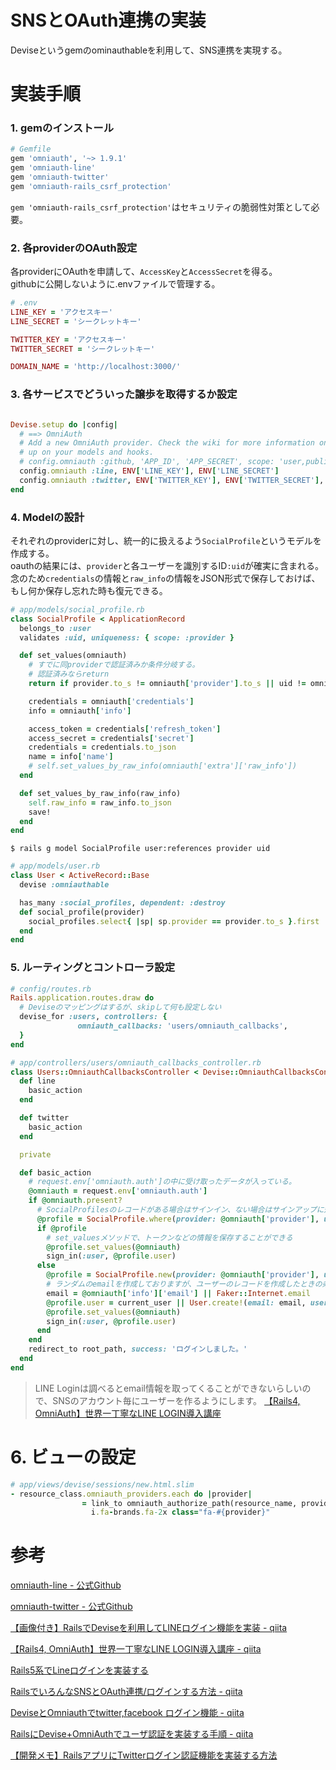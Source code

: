# SNSとOAuth連携の実装

Deviseというgemのominauthableを利用して、SNS連携を実現する。

# 実装手順

### 1. gemのインストール

```ruby
# Gemfile
gem 'omniauth', '~> 1.9.1'
gem 'omniauth-line'
gem 'omniauth-twitter'
gem 'omniauth-rails_csrf_protection'
```
`gem 'omniauth-rails_csrf_protection'`はセキュリティの脆弱性対策として必要。

### 2. 各providerのOAuth設定

各providerにOAuthを申請して、`AccessKey`と`AccessSecret`を得る。  
githubに公開しないように.envファイルで管理する。
```ruby
# .env
LINE_KEY = 'アクセスキー'
LINE_SECRET = 'シークレットキー'

TWITTER_KEY = 'アクセスキー'
TWITTER_SECRET = 'シークレットキー'

DOMAIN_NAME = 'http://localhost:3000/'
```

### 3. 各サービスでどういった譲歩を取得するか設定

```ruby

Devise.setup do |config|
  # ==> OmniAuth
  # Add a new OmniAuth provider. Check the wiki for more information on setting
  # up on your models and hooks.
  # config.omniauth :github, 'APP_ID', 'APP_SECRET', scope: 'user,public_repo'
  config.omniauth :line, ENV['LINE_KEY'], ENV['LINE_SECRET']
  config.omniauth :twitter, ENV['TWITTER_KEY'], ENV['TWITTER_SECRET'], scope: 'email', oauth_callback: "#{ENV['DOMAIN_NAME']}/users/auth/twitter/callback"
end
```

### 4. Modelの設計

それぞれのproviderに対し、統一的に扱えるよう`SocialProfile`というモデルを作成する。  
oauthの結果には、`provider`と各ユーザーを識別するID`:uid`が確実に含まれる。  
念のため`credentials`の情報と`raw_info`の情報をJSON形式で保存しておけば、もし何か保存し忘れた時も復元できる。

```ruby
# app/models/social_profile.rb
class SocialProfile < ApplicationRecord
  belongs_to :user
  validates :uid, uniqueness: { scope: :provider }

  def set_values(omniauth)
    # すでに同providerで認証済みか条件分岐する。
    # 認証済みならreturn
    return if provider.to_s != omniauth['provider'].to_s || uid != omniauth['uid']

    credentials = omniauth['credentials']
    info = omniauth['info']

    access_token = credentials['refresh_token']
    access_secret = credentials['secret']
    credentials = credentials.to_json
    name = info['name']
    # self.set_values_by_raw_info(omniauth['extra']['raw_info'])
  end

  def set_values_by_raw_info(raw_info)
    self.raw_info = raw_info.to_json
    save!
  end
end
```

`$ rails g model SocialProfile user:references provider uid`

```ruby
# app/models/user.rb
class User < ActiveRecord::Base
  devise :omniauthable

  has_many :social_profiles, dependent: :destroy
  def social_profile(provider)
    social_profiles.select{ |sp| sp.provider == provider.to_s }.first
  end
end
```

### 5. ルーティングとコントローラ設定
```ruby
# config/routes.rb
Rails.application.routes.draw do
  # Deviseのマッピングはするが、skipして何も設定しない
  devise_for :users, controllers: {
               omniauth_callbacks: 'users/omniauth_callbacks',
  }
end
```

```ruby
# app/controllers/users/omniauth_callbacks_controller.rb
class Users::OmniauthCallbacksController < Devise::OmniauthCallbacksController
  def line
    basic_action
  end

  def twitter
    basic_action
  end

  private

  def basic_action
    # request.env['omniauth.auth']の中に受け取ったデータが入っている。
    @omniauth = request.env['omniauth.auth']
    if @omniauth.present?
      # SocialProfilesのレコードがある場合はサインイン、ない場合はサインアップに飛べる
      @profile = SocialProfile.where(provider: @omniauth['provider'], uid: @omniauth['uid']).first
      if @profile
        # set_valuesメソッドで、トークンなどの情報を保存することができる
        @profile.set_values(@omniauth)
        sign_in(:user, @profile.user)
      else
        @profile = SocialProfile.new(provider: @omniauth['provider'], uid: @omniauth['uid'])
        # ランダムのemailを作成しておりますが、ユーザーのレコードを作成したときの条件分岐のところはユーザーの編集画面に飛ばすなどの工夫も必要
        email = @omniauth['info']['email'] || Faker::Internet.email
        @profile.user = current_user || User.create!(email: email, username: @omniauth['info']['name'], password: Devise.friendly_token[0, 20])
        @profile.set_values(@omniauth)
        sign_in(:user, @profile.user)
      end
    end
    redirect_to root_path, success: 'ログインしました。'
  end
end
````

> LINE Loginは調べるとemail情報を取ってくることができないらしいので、SNSのアカウント毎にユーザーを作るようにします。
> [【Rails4, OmniAuth】世界一丁寧なLINE LOGIN導入講座](https://qiita.com/YuitoSato/items/a9e613370f418d5c322c)

# 6. ビューの設定
```ruby
# app/views/devise/sessions/new.html.slim
- resource_class.omniauth_providers.each do |provider|
                = link_to omniauth_authorize_path(resource_name, provider), method: :post, class: "btn-social bs-#{provider} me-2 mb-2" do
                  i.fa-brands.fa-2x class="fa-#{provider}"
```

# 参考

[omniauth-line - 公式Github](https://github.com/kazasiki/omniauth-line)

[omniauth-twitter - 公式Github](https://github.com/arunagw/omniauth-twitter)

[【画像付き】RailsでDeviseを利用してLINEログイン機能を実装 - qiita](https://qiita.com/s10aim_tana/items/2d174d4e31e4041700ee)

[【Rails4, OmniAuth】世界一丁寧なLINE LOGIN導入講座 - qiita](https://qiita.com/YuitoSato/items/a9e613370f418d5c322c)

[Rails5系でLineログインを実装する](https://techdatebook.hatenablog.com/entry/rails_line)

[RailsでいろんなSNSとOAuth連携/ログインする方法 - qiita](https://qiita.com/awakia/items/03dd68dea5f15dc46c15)

[DeviseとOmniauthでtwitter,facebook ログイン機能 - qiita](https://qiita.com/sakakinn/items/321e6b49c92b9f02f83f)

[RailsにDevise+OmniAuthでユーザ認証を実装する手順 - qiita](https://qiita.com/zenizh/items/94aec2d94a2b4e9a1d0b)

[【開発メモ】RailsアプリにTwitterログイン認証機能を実装する方法](https://freesworder.net/rails-twitter/)